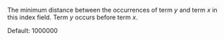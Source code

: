 The minimum distance between the occurrences of term *y* and term *x* in this index field. Term *y* occurs before term *x*.

Default: 1000000